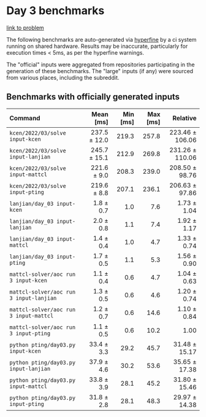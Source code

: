 # Day 3 benchmarks

[link to problem](http://adventofcode.com/2022/day/3)

The following benchmarks are auto-generated via [hyperfine](https://github.com/sharkdp/hyperfine) by a ci system running on shared hardware. Results may be inaccurate, particularly for execution times < 5ms, as per the hyperfine warnings.

The "official" inputs were aggregated from repositories participating in the generation of these benchmarks. The "large" inputs (if any) were sourced from various places, including the subreddit.

## Benchmarks with officially generated inputs
| Command | Mean [ms] | Min [ms] | Max [ms] | Relative |
|:---|---:|---:|---:|---:|
| `kcen/2022/03/solve input-kcen` | 237.5 ± 12.0 | 219.3 | 257.8 | 223.46 ± 106.06 |
| `kcen/2022/03/solve input-lanjian` | 245.7 ± 15.1 | 212.9 | 269.8 | 231.26 ± 110.06 |
| `kcen/2022/03/solve input-mattcl` | 221.6 ± 9.0 | 208.3 | 239.0 | 208.50 ± 98.76 |
| `kcen/2022/03/solve input-pting` | 219.6 ± 8.8 | 207.1 | 236.1 | 206.63 ± 97.86 |
| `lanjian/day_03 input-kcen` | 1.8 ± 0.7 | 1.0 | 7.6 | 1.73 ± 1.04 |
| `lanjian/day_03 input-lanjian` | 2.0 ± 0.8 | 1.1 | 7.4 | 1.92 ± 1.17 |
| `lanjian/day_03 input-mattcl` | 1.4 ± 0.4 | 1.0 | 4.7 | 1.33 ± 0.74 |
| `lanjian/day_03 input-pting` | 1.7 ± 0.5 | 1.1 | 5.3 | 1.56 ± 0.90 |
| `mattcl-solver/aoc run 3 input-kcen` | 1.1 ± 0.4 | 0.6 | 4.7 | 1.04 ± 0.63 |
| `mattcl-solver/aoc run 3 input-lanjian` | 1.3 ± 0.5 | 0.6 | 4.6 | 1.20 ± 0.74 |
| `mattcl-solver/aoc run 3 input-mattcl` | 1.2 ± 0.7 | 0.6 | 14.6 | 1.10 ± 0.84 |
| `mattcl-solver/aoc run 3 input-pting` | 1.1 ± 0.5 | 0.6 | 10.2 | 1.00 |
| `python pting/day03.py input-kcen` | 33.4 ± 3.3 | 29.2 | 45.7 | 31.48 ± 15.17 |
| `python pting/day03.py input-lanjian` | 37.9 ± 4.6 | 30.2 | 53.6 | 35.65 ± 17.38 |
| `python pting/day03.py input-mattcl` | 33.8 ± 3.9 | 28.1 | 45.2 | 31.80 ± 15.46 |
| `python pting/day03.py input-pting` | 31.8 ± 2.8 | 28.1 | 48.3 | 29.97 ± 14.38 |
